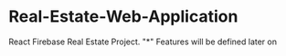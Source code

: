 # Real-Estate-Web-Application
React Firebase Real Estate Project. 
"*" Features will be defined later on

